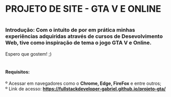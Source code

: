 # PROJETO DE SITE - GTA V E ONLINE

# <h3>Introdução: Com o intuito de por em prática minhas experiências adquiridas através de cursos de Desevolvimento Web, tive como inspiração de tema o jogo GTA V e Online.
Espero que gostem! ;)</h3>

# <h4>Requisitos: <br>
º Acessar em navegadores como o <strong>Chrome, Edge, FireFox</strong> e entre outros; <br>
º Link de acesso: <strong>https://fullstackdeveloper-gabriel.github.io/projeto-gta/</strong>
</h4>
